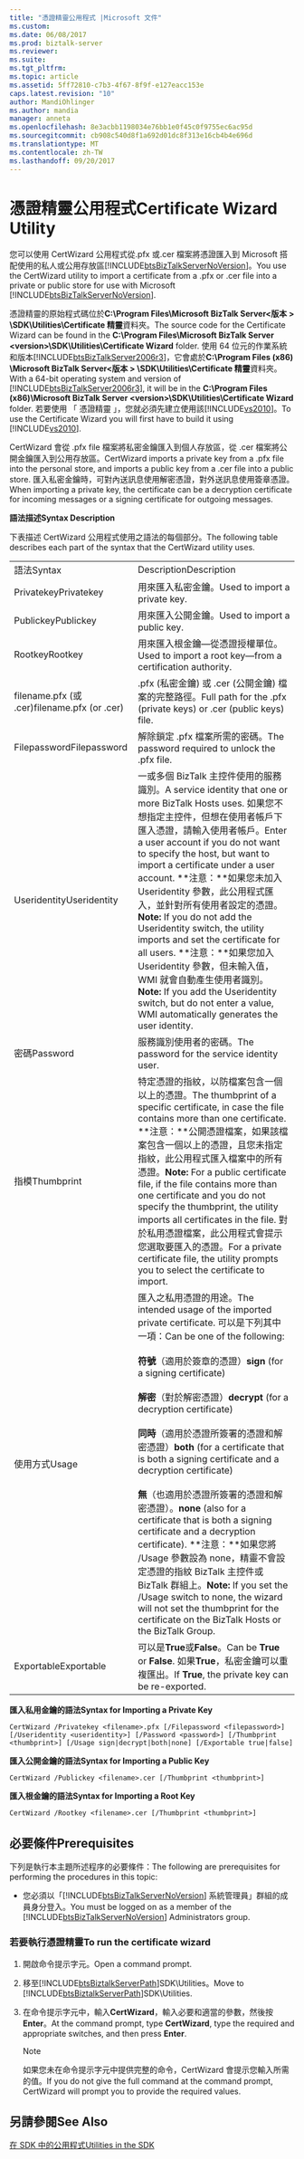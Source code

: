 ```yaml
---
title: "憑證精靈公用程式 |Microsoft 文件"
ms.custom: 
ms.date: 06/08/2017
ms.prod: biztalk-server
ms.reviewer: 
ms.suite: 
ms.tgt_pltfrm: 
ms.topic: article
ms.assetid: 5ff72810-c7b3-4f67-8f9f-e127eacc153e
caps.latest.revision: "10"
author: MandiOhlinger
ms.author: mandia
manager: anneta
ms.openlocfilehash: 8e3acbb1198034e76bb1e0f45c0f9755ec6ac95d
ms.sourcegitcommit: cb908c540d8f1a692d01dc8f313e16cb4b4e696d
ms.translationtype: MT
ms.contentlocale: zh-TW
ms.lasthandoff: 09/20/2017
---
```

# <a name="certificate-wizard-utility"></a><span data-ttu-id="3adcc-102">憑證精靈公用程式</span><span class="sxs-lookup"><span data-stu-id="3adcc-102">Certificate Wizard Utility</span></span>
<span data-ttu-id="3adcc-103">您可以使用 CertWizard 公用程式從.pfx 或.cer 檔案將憑證匯入到 Microsoft 搭配使用的私人或公用存放區[!INCLUDE[btsBizTalkServerNoVersion](../includes/btsbiztalkservernoversion-md.md)]。</span><span class="sxs-lookup"><span data-stu-id="3adcc-103">You use the CertWizard utility to import a certificate from a .pfx or .cer file into a private or public store for use with Microsoft [!INCLUDE[btsBizTalkServerNoVersion](../includes/btsbiztalkservernoversion-md.md)].</span></span>  
  
 <span data-ttu-id="3adcc-104">憑證精靈的原始程式碼位於**C:\Program Files\Microsoft BizTalk Server\<版本 > \SDK\Utilities\Certificate 精靈**資料夾。</span><span class="sxs-lookup"><span data-stu-id="3adcc-104">The source code for the Certificate Wizard can be found in the **C:\Program Files\Microsoft BizTalk Server \<version>\SDK\Utilities\Certificate Wizard** folder.</span></span> <span data-ttu-id="3adcc-105">使用 64 位元的作業系統和版本[!INCLUDE[btsBizTalkServer2006r3](../includes/btsbiztalkserver2006r3-md.md)]，它會處於**C:\Program Files (x86) \Microsoft BizTalk Server\<版本 > \SDK\Utilities\Certificate 精靈**資料夾。</span><span class="sxs-lookup"><span data-stu-id="3adcc-105">With a 64-bit operating system and version of [!INCLUDE[btsBizTalkServer2006r3](../includes/btsbiztalkserver2006r3-md.md)], it will be in the **C:\Program Files (x86)\Microsoft BizTalk Server \<version>\SDK\Utilities\Certificate Wizard** folder.</span></span> <span data-ttu-id="3adcc-106">若要使用 「 憑證精靈 」，您就必須先建立使用該[!INCLUDE[vs2010](../includes/vs2010-md.md)]。</span><span class="sxs-lookup"><span data-stu-id="3adcc-106">To use the Certificate Wizard you will first have to build it using [!INCLUDE[vs2010](../includes/vs2010-md.md)].</span></span>  
  
 <span data-ttu-id="3adcc-107">CertWizard 會從 .pfx file 檔案將私密金鑰匯入到個人存放區，從 .cer 檔案將公開金鑰匯入到公用存放區。</span><span class="sxs-lookup"><span data-stu-id="3adcc-107">CertWizard imports a private key from a .pfx file into the personal store, and imports a public key from a .cer file into a public store.</span></span> <span data-ttu-id="3adcc-108">匯入私密金鑰時，可對內送訊息使用解密憑證，對外送訊息使用簽章憑證。</span><span class="sxs-lookup"><span data-stu-id="3adcc-108">When importing a private key, the certificate can be a decryption certificate for incoming messages or a signing certificate for outgoing messages.</span></span>  
  
 <span data-ttu-id="3adcc-109">**語法描述**</span><span class="sxs-lookup"><span data-stu-id="3adcc-109">**Syntax Description**</span></span>  
  
 <span data-ttu-id="3adcc-110">下表描述 CertWizard 公用程式使用之語法的每個部分。</span><span class="sxs-lookup"><span data-stu-id="3adcc-110">The following table describes each part of the syntax that the CertWizard utility uses.</span></span>  
  
|||  
|-|-|  
|<span data-ttu-id="3adcc-111">語法</span><span class="sxs-lookup"><span data-stu-id="3adcc-111">Syntax</span></span>|<span data-ttu-id="3adcc-112">Description</span><span class="sxs-lookup"><span data-stu-id="3adcc-112">Description</span></span>|  
|<span data-ttu-id="3adcc-113">Privatekey</span><span class="sxs-lookup"><span data-stu-id="3adcc-113">Privatekey</span></span>|<span data-ttu-id="3adcc-114">用來匯入私密金鑰。</span><span class="sxs-lookup"><span data-stu-id="3adcc-114">Used to import a private key.</span></span>|  
|<span data-ttu-id="3adcc-115">Publickey</span><span class="sxs-lookup"><span data-stu-id="3adcc-115">Publickey</span></span>|<span data-ttu-id="3adcc-116">用來匯入公開金鑰。</span><span class="sxs-lookup"><span data-stu-id="3adcc-116">Used to import a public key.</span></span>|  
|<span data-ttu-id="3adcc-117">Rootkey</span><span class="sxs-lookup"><span data-stu-id="3adcc-117">Rootkey</span></span>|<span data-ttu-id="3adcc-118">用來匯入根金鑰—從憑證授權單位。</span><span class="sxs-lookup"><span data-stu-id="3adcc-118">Used to import a root key—from a certification authority.</span></span>|  
|<span data-ttu-id="3adcc-119">filename.pfx (或 .cer)</span><span class="sxs-lookup"><span data-stu-id="3adcc-119">filename.pfx (or .cer)</span></span>|<span data-ttu-id="3adcc-120">.pfx (私密金鑰) 或 .cer (公開金鑰) 檔案的完整路徑。</span><span class="sxs-lookup"><span data-stu-id="3adcc-120">Full path for the .pfx (private keys) or .cer (public keys) file.</span></span>|  
|<span data-ttu-id="3adcc-121">Filepassword</span><span class="sxs-lookup"><span data-stu-id="3adcc-121">Filepassword</span></span>|<span data-ttu-id="3adcc-122">解除鎖定 .pfx 檔案所需的密碼。</span><span class="sxs-lookup"><span data-stu-id="3adcc-122">The password required to unlock the .pfx file.</span></span>|  
|<span data-ttu-id="3adcc-123">Useridentity</span><span class="sxs-lookup"><span data-stu-id="3adcc-123">Useridentity</span></span>|<span data-ttu-id="3adcc-124">一或多個 BizTalk 主控件使用的服務識別。</span><span class="sxs-lookup"><span data-stu-id="3adcc-124">A service identity that one or more BizTalk Hosts uses.</span></span> <span data-ttu-id="3adcc-125">如果您不想指定主控件，但想在使用者帳戶下匯入憑證，請輸入使用者帳戶。</span><span class="sxs-lookup"><span data-stu-id="3adcc-125">Enter a user account if you do not want to specify the host, but want to import a certificate under a user account.</span></span> <span data-ttu-id="3adcc-126">**注意：**如果您未加入 Useridentity 參數，此公用程式匯入，並針對所有使用者設定的憑證。</span><span class="sxs-lookup"><span data-stu-id="3adcc-126">**Note:**  If you do not add the Useridentity switch, the utility imports and set the certificate for all users.</span></span> <span data-ttu-id="3adcc-127">**注意：**如果您加入 Useridentity 參數，但未輸入值，WMI 就會自動產生使用者識別。</span><span class="sxs-lookup"><span data-stu-id="3adcc-127">**Note:**  If you add the Useridentity switch, but do not enter a value, WMI automatically generates the user identity.</span></span>|  
|<span data-ttu-id="3adcc-128">密碼</span><span class="sxs-lookup"><span data-stu-id="3adcc-128">Password</span></span>|<span data-ttu-id="3adcc-129">服務識別使用者的密碼。</span><span class="sxs-lookup"><span data-stu-id="3adcc-129">The password for the service identity user.</span></span>|  
|<span data-ttu-id="3adcc-130">指模</span><span class="sxs-lookup"><span data-stu-id="3adcc-130">Thumbprint</span></span>|<span data-ttu-id="3adcc-131">特定憑證的指紋，以防檔案包含一個以上的憑證。</span><span class="sxs-lookup"><span data-stu-id="3adcc-131">The thumbprint of a specific certificate, in case the file contains more than one certificate.</span></span> <span data-ttu-id="3adcc-132">**注意：**公開憑證檔案，如果該檔案包含一個以上的憑證，且您未指定指紋，此公用程式匯入檔案中的所有憑證。</span><span class="sxs-lookup"><span data-stu-id="3adcc-132">**Note:**  For a public certificate file, if the file contains more than one certificate and you do not specify the thumbprint, the utility imports all certificates in the file.</span></span> <span data-ttu-id="3adcc-133">對於私用憑證檔案，此公用程式會提示您選取要匯入的憑證。</span><span class="sxs-lookup"><span data-stu-id="3adcc-133">For a private certificate file, the utility prompts you to select the certificate to import.</span></span>|  
|<span data-ttu-id="3adcc-134">使用方式</span><span class="sxs-lookup"><span data-stu-id="3adcc-134">Usage</span></span>|<span data-ttu-id="3adcc-135">匯入之私用憑證的用途。</span><span class="sxs-lookup"><span data-stu-id="3adcc-135">The intended usage of the imported private certificate.</span></span> <span data-ttu-id="3adcc-136">可以是下列其中一項：</span><span class="sxs-lookup"><span data-stu-id="3adcc-136">Can be one of the following:</span></span><br /><br /> <span data-ttu-id="3adcc-137">**符號**（適用於簽章的憑證）</span><span class="sxs-lookup"><span data-stu-id="3adcc-137">**sign** (for a signing certificate)</span></span><br /><br /> <span data-ttu-id="3adcc-138">**解密**（對於解密憑證）</span><span class="sxs-lookup"><span data-stu-id="3adcc-138">**decrypt** (for a decryption certificate)</span></span><br /><br /> <span data-ttu-id="3adcc-139">**同時**（適用於憑證所簽署的憑證和解密憑證）</span><span class="sxs-lookup"><span data-stu-id="3adcc-139">**both** (for a certificate that is both a signing certificate and a decryption certificate)</span></span><br /><br /> <span data-ttu-id="3adcc-140">**無**（也適用於憑證所簽署的憑證和解密憑證）。</span><span class="sxs-lookup"><span data-stu-id="3adcc-140">**none** (also for a certificate that is both a signing certificate and a decryption certificate).</span></span> <span data-ttu-id="3adcc-141">**注意：**如果您將 /Usage 參數設為 none，精靈不會設定憑證的指紋 BizTalk 主控件或 BizTalk 群組上。</span><span class="sxs-lookup"><span data-stu-id="3adcc-141">**Note:**  If you set the /Usage switch to none, the wizard will not set the thumbprint for the certificate on the BizTalk Hosts or the BizTalk Group.</span></span>|  
|<span data-ttu-id="3adcc-142">Exportable</span><span class="sxs-lookup"><span data-stu-id="3adcc-142">Exportable</span></span>|<span data-ttu-id="3adcc-143">可以是**True**或**False**。</span><span class="sxs-lookup"><span data-stu-id="3adcc-143">Can be **True** or **False**.</span></span> <span data-ttu-id="3adcc-144">如果**True**，私密金鑰可以重複匯出。</span><span class="sxs-lookup"><span data-stu-id="3adcc-144">If **True**, the private key can be re-exported.</span></span>|  
  
 <span data-ttu-id="3adcc-145">**匯入私用金鑰的語法**</span><span class="sxs-lookup"><span data-stu-id="3adcc-145">**Syntax for Importing a Private Key**</span></span>  
  
```  
CertWizard /Privatekey <filename>.pfx [/Filepassword <filepassword>] [/Useridentity <useridentity>] [/Password <password>] [/Thumbprint <thumbprint>] [/Usage sign|decrypt|both|none] [/Exportable true|false]  
```  
  
 <span data-ttu-id="3adcc-146">**匯入公開金鑰的語法**</span><span class="sxs-lookup"><span data-stu-id="3adcc-146">**Syntax for Importing a Public Key**</span></span>  
  
```  
CertWizard /Publickey <filename>.cer [/Thumbprint <thumbprint>]  
```  
  
 <span data-ttu-id="3adcc-147">**匯入根金鑰的語法**</span><span class="sxs-lookup"><span data-stu-id="3adcc-147">**Syntax for Importing a Root Key**</span></span>  
  
```  
CertWizard /Rootkey <filename>.cer [/Thumbprint <thumbprint>]  
```  
  
## <a name="prerequisites"></a><span data-ttu-id="3adcc-148">必要條件</span><span class="sxs-lookup"><span data-stu-id="3adcc-148">Prerequisites</span></span>  
 <span data-ttu-id="3adcc-149">下列是執行本主題所述程序的必要條件：</span><span class="sxs-lookup"><span data-stu-id="3adcc-149">The following are prerequisites for performing the procedures in this topic:</span></span>  
  
-   <span data-ttu-id="3adcc-150">您必須以「[!INCLUDE[btsBizTalkServerNoVersion](../includes/btsbiztalkservernoversion-md.md)] 系統管理員」群組的成員身分登入。</span><span class="sxs-lookup"><span data-stu-id="3adcc-150">You must be logged on as a member of the [!INCLUDE[btsBizTalkServerNoVersion](../includes/btsbiztalkservernoversion-md.md)] Administrators group.</span></span>  
  
### <a name="to-run-the-certificate-wizard"></a><span data-ttu-id="3adcc-151">若要執行憑證精靈</span><span class="sxs-lookup"><span data-stu-id="3adcc-151">To run the certificate wizard</span></span>  
  
1.  <span data-ttu-id="3adcc-152">開啟命令提示字元。</span><span class="sxs-lookup"><span data-stu-id="3adcc-152">Open a command prompt.</span></span>  
  
2.  <span data-ttu-id="3adcc-153">移至[!INCLUDE[btsBiztalkServerPath](../includes/btsbiztalkserverpath-md.md)]SDK\Utilities。</span><span class="sxs-lookup"><span data-stu-id="3adcc-153">Move to [!INCLUDE[btsBiztalkServerPath](../includes/btsbiztalkserverpath-md.md)]SDK\Utilities.</span></span>  
  
3.  <span data-ttu-id="3adcc-154">在命令提示字元中，輸入**CertWizard**，輸入必要和適當的參數，然後按**Enter**。</span><span class="sxs-lookup"><span data-stu-id="3adcc-154">At the command prompt, type **CertWizard**, type the required and appropriate switches, and then press **Enter**.</span></span>  
  
    > [!NOTE]
    >  <span data-ttu-id="3adcc-155">如果您未在命令提示字元中提供完整的命令，CertWizard 會提示您輸入所需的值。</span><span class="sxs-lookup"><span data-stu-id="3adcc-155">If you do not give the full command at the command prompt, CertWizard will prompt you to provide the required values.</span></span>  
  
## <a name="see-also"></a><span data-ttu-id="3adcc-156">另請參閱</span><span class="sxs-lookup"><span data-stu-id="3adcc-156">See Also</span></span>  
 [<span data-ttu-id="3adcc-157">在 SDK 中的公用程式</span><span class="sxs-lookup"><span data-stu-id="3adcc-157">Utilities in the SDK</span></span>](../core/utilities-in-the-sdk.md)